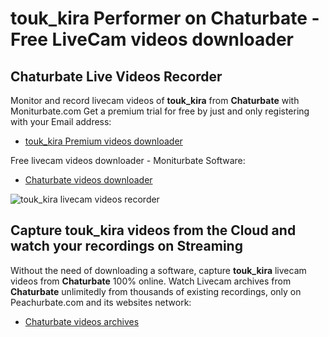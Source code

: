 # touk_kira Performer on Chaturbate - Free LiveCam videos downloader

## Chaturbate Live Videos Recorder

Monitor and record livecam videos of **touk_kira** from **Chaturbate** with Moniturbate.com
Get a premium trial for free by just and only registering with your Email address:
* [touk_kira Premium videos downloader](https://moniturbate.com/request-demo-licence-key.html)

Free livecam videos downloader - Moniturbate Software:
* [Chaturbate videos downloader](https://moniturbate.com/moniturbate-download-software.html)

![touk_kira livecam videos recorder](https://peachurnet.com/templates/moniturbate-software.png)


## Capture touk_kira videos from the Cloud and watch your recordings on Streaming

Without the need of downloading a software, capture **touk_kira** livecam videos from **Chaturbate** 100% online.
Watch Livecam archives from **Chaturbate** unlimitedly from thousands of existing recordings, only on Peachurbate.com and its websites network:
* [Chaturbate videos archives](https://peachurnet.com/)